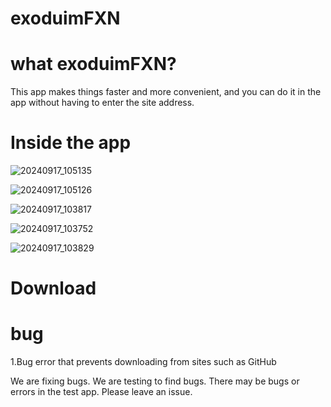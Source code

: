 # exoduimFXN

# what exoduimFXN?
This app makes things faster and more convenient, and you can do it in the app without having to enter the site address. 

# Inside the app
![20240917_105135](https://github.com/user-attachments/assets/2973fa71-e52c-4c0b-8ad0-95161bbad9c9)

![20240917_105126](https://github.com/user-attachments/assets/78fa4bdf-8b7f-4702-9d33-304a38b28bf7)

![20240917_103817](https://github.com/user-attachments/assets/299aabac-d0c4-4b01-ae9f-aad445a1fd7d)

![20240917_103752](https://github.com/user-attachments/assets/b2bfe5fa-dee6-47e7-8302-adac27ab2c5b)

![20240917_103829](https://github.com/user-attachments/assets/e5520b41-065c-4f01-acd7-50af93a7293a)

# Download

# bug
1.Bug error that prevents downloading from sites such as GitHub

We are fixing bugs. We are testing to find bugs. There may be bugs or errors in the test app. Please leave an issue. 
